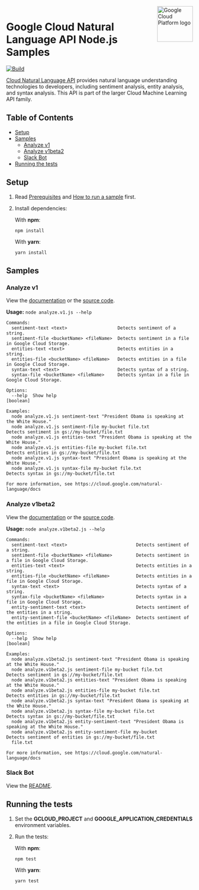 <img src="https://avatars2.githubusercontent.com/u/2810941?v=3&s=96" alt="Google Cloud Platform logo" title="Google Cloud Platform" align="right" height="96" width="96"/>

# Google Cloud Natural Language API Node.js Samples

[![Build](https://storage.googleapis.com/cloud-docs-samples-badges/GoogleCloudPlatform/nodejs-docs-samples/nodejs-docs-samples-language.svg)]()

[Cloud Natural Language API](https://cloud.google.com/natural-language/docs) provides natural language understanding technologies to developers, including sentiment analysis, entity analysis, and syntax analysis. This API is part of the larger Cloud Machine Learning API family.

## Table of Contents

* [Setup](#setup)
* [Samples](#samples)
  * [Analyze v1](#analyze-v1)
  * [Analyze v1beta2](#analyze-v1beta2)
  * [Slack Bot](#slack-bot)
* [Running the tests](#running-the-tests)

## Setup

1.  Read [Prerequisites][prereq] and [How to run a sample][run] first.
1.  Install dependencies:

    With **npm**:

        npm install

    With **yarn**:

        yarn install

[prereq]: ../README.md#prerequisities
[run]: ../README.md#how-to-run-a-sample

## Samples

### Analyze v1

View the [documentation][analyze-v1_0_docs] or the [source code][analyze-v1_0_code].

__Usage:__ `node analyze.v1.js --help`

```
Commands:
  sentiment-text <text>                   Detects sentiment of a string.
  sentiment-file <bucketName> <fileName>  Detects sentiment in a file in Google Cloud Storage.
  entities-text <text>                    Detects entities in a string.
  entities-file <bucketName> <fileName>   Detects entities in a file in Google Cloud Storage.
  syntax-text <text>                      Detects syntax of a string.
  syntax-file <bucketName> <fileName>     Detects syntax in a file in Google Cloud Storage.

Options:
  --help  Show help                                                                                            [boolean]

Examples:
  node analyze.v1.js sentiment-text "President Obama is speaking at the White House."
  node analyze.v1.js sentiment-file my-bucket file.txt          Detects sentiment in gs://my-bucket/file.txt
  node analyze.v1.js entities-text "President Obama is speaking at the White House."
  node analyze.v1.js entities-file my-bucket file.txt           Detects entities in gs://my-bucket/file.txt
  node analyze.v1.js syntax-text "President Obama is speaking at the White House."
  node analyze.v1.js syntax-file my-bucket file.txt             Detects syntax in gs://my-bucket/file.txt

For more information, see https://cloud.google.com/natural-language/docs
```

[analyze-v1_0_docs]: https://cloud.google.com/natural-language/docs/
[analyze-v1_0_code]: analyze.v1.js

### Analyze v1beta2

View the [documentation][analyze-v1beta2_1_docs] or the [source code][analyze-v1beta2_1_code].

__Usage:__ `node analyze.v1beta2.js --help`

```
Commands:
  sentiment-text <text>                          Detects sentiment of a string.
  sentiment-file <bucketName> <fileName>         Detects sentiment in a file in Google Cloud Storage.
  entities-text <text>                           Detects entities in a string.
  entities-file <bucketName> <fileName>          Detects entities in a file in Google Cloud Storage.
  syntax-text <text>                             Detects syntax of a string.
  syntax-file <bucketName> <fileName>            Detects syntax in a file in Google Cloud Storage.
  entity-sentiment-text <text>                   Detects sentiment of the entities in a string.
  entity-sentiment-file <bucketName> <fileName>  Detects sentiment of the entities in a file in Google Cloud Storage.

Options:
  --help  Show help                                                                                            [boolean]

Examples:
  node analyze.v1beta2.js sentiment-text "President Obama is speaking at the White House."
  node analyze.v1beta2.js sentiment-file my-bucket file.txt     Detects sentiment in gs://my-bucket/file.txt
  node analyze.v1beta2.js entities-text "President Obama is speaking at the White House."
  node analyze.v1beta2.js entities-file my-bucket file.txt      Detects entities in gs://my-bucket/file.txt
  node analyze.v1beta2.js syntax-text "President Obama is speaking at the White House."
  node analyze.v1beta2.js syntax-file my-bucket file.txt        Detects syntax in gs://my-bucket/file.txt
  node analyze.v1beta2.js entity-sentiment-text "President Obama is speaking at the White House."
  node analyze.v1beta2.js entity-sentiment-file my-bucket       Detects sentiment of entities in gs://my-bucket/file.txt
  file.txt

For more information, see https://cloud.google.com/natural-language/docs
```

[analyze-v1beta2_1_docs]: https://cloud.google.com/natural-language/docs/
[analyze-v1beta2_1_code]: analyze.v1beta2.js

### Slack Bot


View the [README](slackbot/README.md).



## Running the tests

1.  Set the **GCLOUD_PROJECT** and **GOOGLE_APPLICATION_CREDENTIALS** environment variables.

1.  Run the tests:

    With **npm**:

        npm test

    With **yarn**:

        yarn test
